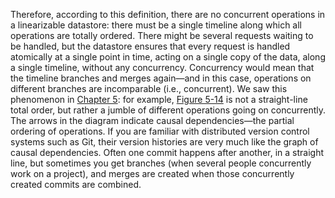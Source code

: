 
Therefore, according to this definition, there are no concurrent operations in a linearizable
datastore: there must be a single timeline along which all operations are totally ordered. There
might be several requests waiting to be handled, but the datastore ensures that every request is
handled atomically at a single point in time, acting on a single copy of the data, along a single
timeline, without any concurrency. Concurrency would mean that the timeline branches and merges again—and in this case, operations on
different branches are incomparable (i.e., concurrent). We saw this phenomenon in
[Chapter 5](ch05.html#ch_replication): for example, [Figure 5-14](ch05.html#fig_replication_causal_dependencies) is not a straight-line
total order, but rather a jumble of different operations going on concurrently. The arrows in the
diagram indicate causal dependencies—the partial ordering of operations. 
If you are familiar with distributed version control systems such as Git, their version histories
are very much like the graph of causal dependencies. Often one commit happens after another, in a
straight line, but sometimes you get branches (when several people concurrently work on a project),
and merges are created when those concurrently created commits are combined.